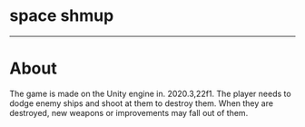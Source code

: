 # space shmup
____
# About
The game is made on the Unity engine in. 2020.3,22f1. The player needs to dodge enemy ships and shoot at them to destroy them. When they are destroyed, new weapons or improvements may fall out of them.